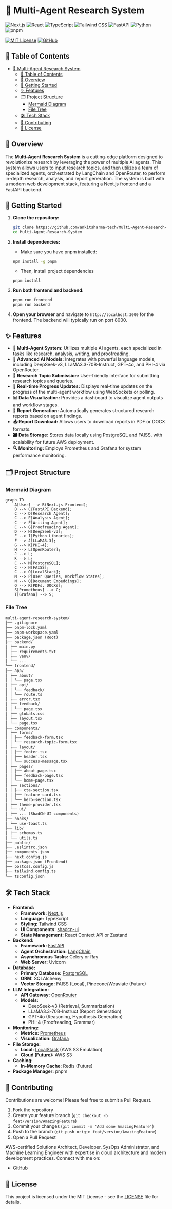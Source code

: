 # 🧠 Multi-Agent Research System

![Next.js](https://img.shields.io/badge/Next.js-black?style=for-the-badge&logo=next.js&logoColor=white)
![React](https://img.shields.io/badge/React-61DAFB?style=for-the-badge&logo=react&logoColor=black)
![TypeScript](https://img.shields.io/badge/TypeScript-3178C6?style=for-the-badge&logo=typescript&logoColor=white)
![Tailwind CSS](https://img.shields.io/badge/Tailwind_CSS-38B2AC?style=for-the-badge&logo=tailwind-css&logoColor=white)
![FastAPI](https://img.shields.io/badge/FastAPI-009688?style=for-the-badge&logo=fastapi&logoColor=white)
![Python](https://img.shields.io/badge/Python-3776AB?style=for-the-badge&logo=python&logoColor=white)
![pnpm](https://img.shields.io/badge/pnpm-F69220?style=for-the-badge&logo=pnpm&logoColor=white)

[![MIT License](https://img.shields.io/badge/License-MIT-green.svg)](https://choosealicense.com/licenses/mit/)
[![GitHub](https://img.shields.io/badge/GitHub-BjornMelin-181717?logo=github)](https://github.com/ankitsharma-tech)

## 📑 Table of Contents

- [🧠 Multi-Agent Research System](#-multi-agent-research-system)
  - [📑 Table of Contents](#-table-of-contents)
  - [🌟 Overview](#-overview)
  - [🚀 Getting Started](#-getting-started)
  - [✨ Features](#-features)
  - [🗂️ Project Structure](#️-project-structure)
    - [Mermaid Diagram](#mermaid-diagram)
    - [File Tree](#file-tree)
  - [🛠 Tech Stack](#-tech-stack)
  - [🤝 Contributing](#-contributing)
  - [📄 License](#-license)

## 🌟 Overview

The **Multi-Agent Research System** is a cutting-edge platform designed to revolutionize research by leveraging the power of multiple AI agents. This system allows users to input research topics, and then utilizes a team of specialized agents, orchestrated by LangChain and OpenRouter, to perform in-depth research, analysis, and report generation. The system is built with a modern web development stack, featuring a Next.js frontend and a FastAPI backend.

## 🚀 Getting Started

1. **Clone the repository:**

   ```bash
   git clone https://github.com/ankitsharma-tech/Multi-Agent-Research-System.git
   cd Multi-Agent-Research-System
   ```

2. **Install dependencies:**

   - Make sure you have pnpm installed:

   ```bash
   npm install -g pnpm
   ```

   - Then, install project dependencies

   ```bash
   pnpm install
   ```

3. **Run both frontend and backend:**

   ```bash
   pnpm run frontend
   pnpm run backend
   ```

4. **Open your browser** and navigate to `http://localhost:3000` for the frontend. The backend will typically run on port 8000.

## ✨ Features

- **🤖 Multi-Agent System:** Utilizes multiple AI agents, each specialized in tasks like research, analysis, writing, and proofreading.
- **🧠 Advanced AI Models:** Integrates with powerful language models, including DeepSeek-v3, LLaMA3.3-70B-Instruct, GPT-4o, and PHI-4 via OpenRouter.
- **📝 Research Topic Submission:** User-friendly interface for submitting research topics and queries.
- **🔄 Real-time Progress Updates:** Displays real-time updates on the progress of the multi-agent workflow using WebSockets or polling.
- **📊 Data Visualization:** Provides a dashboard to visualize agent outputs and workflow stages.
- **📄 Report Generation:** Automatically generates structured research reports based on agent findings.
- **📥 Report Download:** Allows users to download reports in PDF or DOCX formats.
- **🗃️ Data Storage:** Stores data locally using PostgreSQL and FAISS, with scalability for future AWS deployment.
- **🔍 Monitoring:** Employs Prometheus and Grafana for system performance monitoring.

## 🗂️ Project Structure

### Mermaid Diagram

```mermaid
graph TD
    A[User] --> B(Next.js Frontend);
    B --> C{FastAPI Backend};
    C --> D[Research Agent];
    C --> E[Analysis Agent];
    C --> F[Writing Agent];
    C --> G[Proofreading Agent];
    D --> H[DeepSeek-v3];
    E --> I[Python Libraries];
    F --> J[LLaMA3.3];
    G --> K[PHI-4];
    H --> L[OpenRouter];
    J --> L;
    K --> L;
    C --> M[PostgreSQL];
    C --> N[FAISS];
    C --> O[LocalStack];
    M --> P[User Queries, Workflow States];
    N --> Q[Document Embeddings];
    O --> R[PDFs, DOCXs];
    S[Prometheus] --> C;
    T[Grafana] --> S;
```

### File Tree

```markdown
multi-agent-research-system/
├── .gitignore
├── pnpm-lock.yaml
├── pnpm-workspace.yaml
├── package.json (Root)
├── backend/
│ ├── main.py
│ ├── requirements.txt
│ ├── venv/
│ └── ...
└── frontend/
├── app/
│ ├── about/
│ │ └── page.tsx
│ ├── api/
│ │ └── feedback/
│ │ └── route.ts
│ ├── error.tsx
│ ├── feedback/
│ │ └── page.tsx
│ ├── globals.css
│ ├── layout.tsx
│ └── page.tsx
├── components/
│ ├── forms/
│ │ ├── feedback-form.tsx
│ │ └── research-topic-form.tsx
│ ├── layout/
│ │ ├── footer.tsx
│ │ ├── header.tsx
│ │ └── success-message.tsx
│ ├── pages/
│ │ ├── about-page.tsx
│ │ ├── feedback-page.tsx
│ │ └── home-page.tsx
│ ├── sections/
│ │ ├── cta-section.tsx
│ │ ├── feature-card.tsx
│ │ └── hero-section.tsx
│ ├── theme-provider.tsx
│ └── ui/
│ ├── ... (ShadCN-UI components)
├── hooks/
│ └── use-toast.ts
├── lib/
│ ├── schemas.ts
│ └── utils.ts
├── public/
├── .eslintrc.json
├── components.json
├── next.config.js
├── package.json (Frontend)
├── postcss.config.js
├── tailwind.config.ts
└── tsconfig.json
```

## 🛠 Tech Stack

- **Frontend:**
  - **Framework:** [Next.js](https://nextjs.org/)
  - **Language:** TypeScript
  - **Styling:** [Tailwind CSS](https://tailwindcss.com/)
  - **UI Components:** [shadcn-ui](https://ui.shadcn.com/)
  - **State Management:** React Context API or Zustand
- **Backend:**
  - **Framework:** [FastAPI](https://fastapi.tiangolo.com/)
  - **Agent Orchestration:** [LangChain](https://www.langchain.com/)
  - **Asynchronous Tasks:** Celery or Ray
  - **Web Server:** Uvicorn
- **Database:**
  - **Primary Database:** [PostgreSQL](https://www.postgresql.org/)
  - **ORM:** SQLAlchemy
  - **Vector Storage:** FAISS (Local), Pinecone/Weaviate (Future)
- **LLM Integration:**
  - **API Gateway:** [OpenRouter](https://openrouter.ai/)
  - **Models:**
    - DeepSeek-v3 (Retrieval, Summarization)
    - LLaMA3.3-70B-Instruct (Report Generation)
    - GPT-4o (Reasoning, Hypothesis Generation)
    - PHI-4 (Proofreading, Grammar)
- **Monitoring:**
  - **Metrics:** [Prometheus](https://prometheus.io/)
  - **Visualization:** [Grafana](https://grafana.com/)
- **File Storage:**
  - **Local:** [LocalStack](https://localstack.cloud/) (AWS S3 Emulation)
  - **Cloud (Future):** AWS S3
- **Caching:**
  - **In-Memory Cache:** Redis (Future)
- **Package Manager:** pnpm

## 🤝 Contributing

Contributions are welcome! Please feel free to submit a Pull Request.

1. Fork the repository
2. Create your feature branch (`git checkout -b feat/version/AmazingFeature`)
3. Commit your changes (`git commit -m 'Add some AmazingFeature'`)
4. Push to the branch (`git push origin feat/version/AmazingFeature`)
5. Open a Pull Request

AWS-certified Solutions Architect, Developer, SysOps Administrator, and Machine Learning Engineer with expertise in cloud architecture and modern development practices. Connect with me on:

- [GitHub](https://github.com/BjornMelin)

## 📄 License

This project is licensed under the MIT License - see the [LICENSE](LICENSE) file for details.